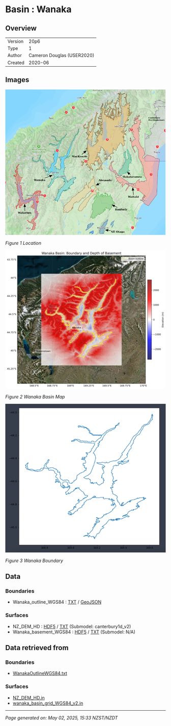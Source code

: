 # Basin : Wanaka

## Overview
|         |                     |
|---------|---------------------|
| Version | 20p6           |
| Type    | 1        |
| Author  | Cameron Douglas (USER2020)            |
| Created | 2020-06           |


## Images
![](../images/maps/SI_mid.png)

*Figure 1 Location*

![](../images/regional/Wanaka_basin_map.png)

*Figure 2 Wanaka Basin Map*

![](../images/basins/wanaka_boundary.png)

*Figure 3 Wanaka Boundary*


## Data
### Boundaries
- Wanaka_outline_WGS84 : [TXT](../../velocity_modelling/data/regional/Wanaka/Wanaka_outline_WGS84.txt) / [GeoJSON](../../velocity_modelling/data/regional/Wanaka/Wanaka_outline_WGS84.geojson)

### Surfaces
- NZ_DEM_HD : [HDF5](../../velocity_modelling/data/global/surface/NZ_DEM_HD.h5) / [TXT](../../velocity_modelling/data/global/surface/NZ_DEM_HD.in) (Submodel: canterbury1d_v2)
- Wanaka_basement_WGS84 : [HDF5](../../velocity_modelling/data/regional/Wanaka/Wanaka_basement_WGS84.h5) / [TXT](../../velocity_modelling/data/regional/Wanaka/Wanaka_basement_WGS84.in) (Submodel: N/A)

## Data retrieved from
### Boundaries
- [WanakaOutlineWGS84.txt](https://github.com/ucgmsim/Velocity-Model/tree/main/Data/USER20_BASINS/WanakaOutlineWGS84.txt)

### Surfaces
- [NZ_DEM_HD.in](https://github.com/ucgmsim/Velocity-Model/tree/main/Data/DEM/NZ_DEM_HD.in)
- [wanaka_basin_grid_WGS84_v2.in](https://github.com/ucgmsim/Velocity-Model/tree/main/Data/USER20_BASINS/wanaka_basin_grid_WGS84_v2.in)

---
*Page generated on: May 02, 2025, 15:33 NZST/NZDT*
